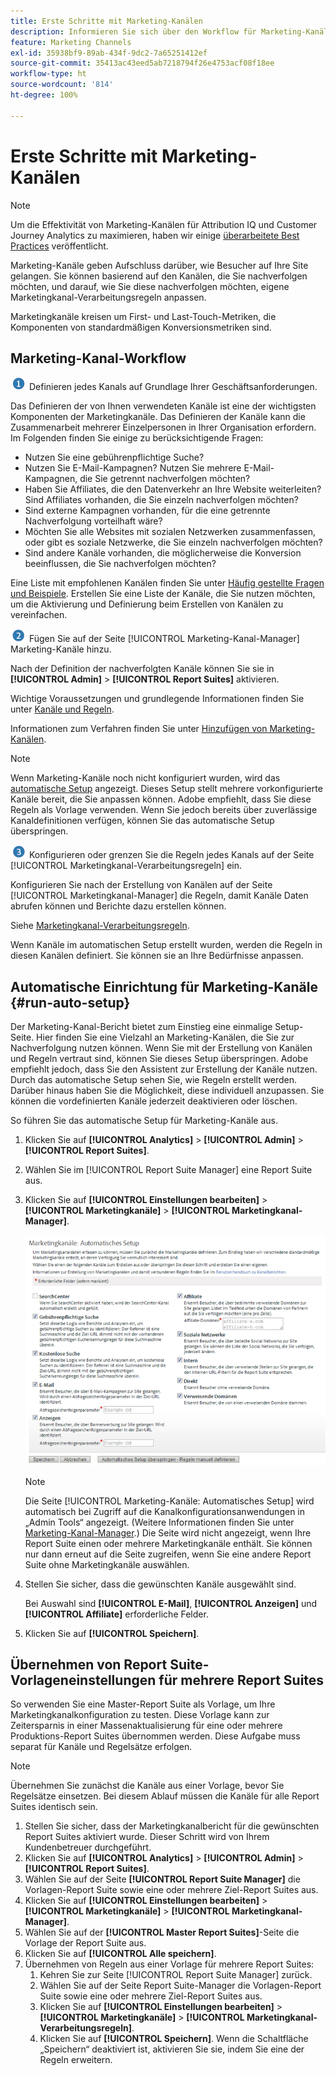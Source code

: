 ```yaml
---
title: Erste Schritte mit Marketing-Kanälen
description: Informieren Sie sich über den Workflow für Marketing-Kanäle, zur automatischen Einrichtung und zur Übernahme von Report Suite-Vorlageneinstellungen für mehrere Report Suites.
feature: Marketing Channels
exl-id: 35938bf9-89ab-434f-9dc2-7a65251412ef
source-git-commit: 35413ac43eed5ab7218794f26e4753acf08f18ee
workflow-type: ht
source-wordcount: '814'
ht-degree: 100%

---
```


# Erste Schritte mit Marketing-Kanälen

>[!NOTE]
>
>Um die Effektivität von Marketing-Kanälen für Attribution IQ und Customer Journey Analytics zu maximieren, haben wir einige [überarbeitete Best Practices](/help/components/c-marketing-channels/mchannel-best-practices.md) veröffentlicht.

Marketing-Kanäle geben Aufschluss darüber, wie Besucher auf Ihre Site gelangen. Sie können basierend auf den Kanälen, die Sie nachverfolgen möchten, und darauf, wie Sie diese nachverfolgen möchten, eigene Marketingkanal-Verarbeitungsregeln anpassen.

Marketingkanäle kreisen um First- und Last-Touch-Metriken, die Komponenten von standardmäßigen Konversionsmetriken sind.

## Marketing-Kanal-Workflow

![](assets/step1_icon.png) Definieren jedes Kanals auf Grundlage Ihrer Geschäftsanforderungen.

Das Definieren der von Ihnen verwendeten Kanäle ist eine der wichtigsten Komponenten der Marketingkanäle. Das Definieren der Kanäle kann die Zusammenarbeit mehrerer Einzelpersonen in Ihrer Organisation erfordern. Im Folgenden finden Sie einige zu berücksichtigende Fragen:

* Nutzen Sie eine gebührenpflichtige Suche?
* Nutzen Sie E-Mail-Kampagnen? Nutzen Sie mehrere E-Mail-Kampagnen, die Sie getrennt nachverfolgen möchten?
* Haben Sie Affiliates, die den Datenverkehr an Ihre Website weiterleiten? Sind Affiliates vorhanden, die Sie einzeln nachverfolgen möchten?
* Sind externe Kampagnen vorhanden, für die eine getrennte Nachverfolgung vorteilhaft wäre?
* Möchten Sie alle Websites mit sozialen Netzwerken zusammenfassen, oder gibt es soziale Netzwerke, die Sie einzeln nachverfolgen möchten?
* Sind andere Kanäle vorhanden, die möglicherweise die Konversion beeinflussen, die Sie nachverfolgen möchten?

Eine Liste mit empfohlenen Kanälen finden Sie unter   [Häufig gestellte Fragen und Beispiele](/help/components/c-marketing-channels/c-faq.md). Erstellen Sie eine Liste der Kanäle, die Sie nutzen möchten, um die Aktivierung und Definierung beim Erstellen von Kanälen zu vereinfachen.

![](assets/step2_icon.png) Fügen Sie auf der Seite [!UICONTROL Marketing-Kanal-Manager] Marketing-Kanäle hinzu.

Nach der Definition der nachverfolgten Kanäle können Sie sie in **[!UICONTROL Admin]** > **[!UICONTROL Report Suites]** aktivieren.

Wichtige Voraussetzungen und grundlegende Informationen finden Sie unter [Kanäle und Regeln](/help/components/c-marketing-channels/c-channels.md).

Informationen zum Verfahren finden Sie unter [Hinzufügen von Marketing-Kanälen](/help/components/c-marketing-channels/c-channels.md).

>[!NOTE]
>
>Wenn Marketing-Kanäle noch nicht konfiguriert wurden, wird das [automatische Setup](/help/components/c-marketing-channels/c-getting-started-mchannel.md) angezeigt. Dieses Setup stellt mehrere vorkonfigurierte Kanäle bereit, die Sie anpassen können. Adobe empfiehlt, dass Sie diese Regeln als Vorlage verwenden. Wenn Sie jedoch bereits über zuverlässige Kanaldefinitionen verfügen, können Sie das automatische Setup überspringen.

![](assets/step3_icon.png) Konfigurieren oder grenzen Sie die Regeln jedes Kanals auf der Seite [!UICONTROL Marketingkanal-Verarbeitungsregeln] ein.

Konfigurieren Sie nach der Erstellung von Kanälen auf der Seite [!UICONTROL Marketingkanal-Manager] die Regeln, damit Kanäle Daten abrufen können und Berichte dazu erstellen können.

Siehe   [Marketingkanal-Verarbeitungsregeln](/help/components/c-marketing-channels/c-rules.md).

Wenn Kanäle im automatischen Setup erstellt wurden, werden die Regeln in diesen Kanälen definiert. Sie können sie an Ihre Bedürfnisse anpassen.

## Automatische Einrichtung für Marketing-Kanäle {#run-auto-setup}

Der Marketing-Kanal-Bericht bietet zum Einstieg eine einmalige Setup-Seite. Hier finden Sie eine Vielzahl an Marketing-Kanälen, die Sie zur Nachverfolgung nutzen können. Wenn Sie mit der Erstellung von Kanälen und Regeln vertraut sind, können Sie dieses Setup überspringen. Adobe empfiehlt jedoch, dass Sie den Assistent zur Erstellung der Kanäle nutzen. Durch das automatische Setup sehen Sie, wie Regeln erstellt werden. Darüber hinaus haben Sie die Möglichkeit, diese individuell anzupassen. Sie können die vordefinierten Kanäle jederzeit deaktivieren oder löschen.

So führen Sie das automatische Setup für Marketing-Kanäle aus.

1. Klicken Sie auf **[!UICONTROL Analytics]** > **[!UICONTROL Admin]** > **[!UICONTROL Report Suites]**.
1. Wählen Sie im [!UICONTROL Report Suite Manager] eine Report Suite aus.
1. Klicken Sie auf **[!UICONTROL Einstellungen bearbeiten]** > **[!UICONTROL Marketingkanäle]** > **[!UICONTROL Marketingkanal-Manager]**.

   ![Ergebnis des Schritts](assets/wizard.png)

   >[!NOTE]
   >
   >Die Seite [!UICONTROL Marketing-Kanäle: Automatisches Setup] wird automatisch bei Zugriff auf die Kanalkonfigurationsanwendungen in „Admin Tools“ angezeigt. (Weitere Informationen finden Sie unter [Marketing-Kanal-Manager](/help/components/c-marketing-channels/c-channels.md).) Die Seite wird nicht angezeigt, wenn Ihre Report Suite einen oder mehrere Marketingkanäle enthält. Sie können nur dann erneut auf die Seite zugreifen, wenn Sie eine andere Report Suite ohne Marketingkanäle auswählen.

1. Stellen Sie sicher, dass die gewünschten Kanäle ausgewählt sind.

   Bei Auswahl sind **[!UICONTROL E-Mail]**, **[!UICONTROL Anzeigen]** und **[!UICONTROL Affiliate]** erforderliche Felder.

1. Klicken Sie auf **[!UICONTROL Speichern]**.

## Übernehmen von Report Suite-Vorlageneinstellungen für mehrere Report Suites

So verwenden Sie eine Master-Report Suite als Vorlage, um Ihre Marketingkanalkonfiguration zu testen. Diese Vorlage kann zur Zeitersparnis in einer Massenaktualisierung für eine oder mehrere Produktions-Report Suites übernommen werden. Diese Aufgabe muss separat für Kanäle und Regelsätze erfolgen.

>[!NOTE]
>
>Übernehmen Sie zunächst die Kanäle aus einer Vorlage, bevor Sie Regelsätze einsetzen. Bei diesem Ablauf müssen die Kanäle für alle Report Suites identisch sein.

1. Stellen Sie sicher, dass der Marketingkanalbericht für die gewünschten Report Suites aktiviert wurde. Dieser Schritt wird von Ihrem Kundenbetreuer durchgeführt.
1. Klicken Sie auf **[!UICONTROL Analytics]** > **[!UICONTROL Admin]** > **[!UICONTROL Report Suites]**.
1. Wählen Sie auf der Seite **[!UICONTROL Report Suite Manager]** die Vorlagen-Report Suite sowie eine oder mehrere Ziel-Report Suites aus.
1. Klicken Sie auf **[!UICONTROL Einstellungen bearbeiten]** > **[!UICONTROL Marketingkanäle]** > **[!UICONTROL Marketingkanal-Manager]**.
1. Wählen Sie auf der **[!UICONTROL Master Report Suites]**-Seite die Vorlage der Report Suite aus.
1. Klicken Sie auf **[!UICONTROL Alle speichern]**.
1. Übernehmen von Regeln aus einer Vorlage für mehrere Report Suites:
   1. Kehren Sie zur Seite [!UICONTROL Report Suite Manager] zurück.
   1. Wählen Sie auf der Seite Report Suite-Manager die Vorlagen-Report Suite sowie eine oder mehrere Ziel-Report Suites aus.
   1. Klicken Sie auf **[!UICONTROL Einstellungen bearbeiten]** > **[!UICONTROL Marketingkanäle]** > **[!UICONTROL Marketingkanal-Verarbeitungsregeln]**.
   1. Klicken Sie auf **[!UICONTROL Speichern]**. Wenn die Schaltfläche „Speichern“ deaktiviert ist, aktivieren Sie sie, indem Sie eine der Regeln erweitern.
